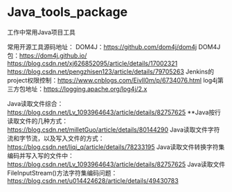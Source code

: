 # Java_tools_package
工作中常用Java项目工具

常用开源工具源码地址：
DOM4J：https://github.com/dom4j/dom4j
DOM4J包：https://dom4j.github.io/
https://blog.csdn.net/xj626852095/article/details/17002321
https://blog.csdn.net/pengzhisen123/article/details/79705263
Jenkins的project权限控制：https://www.cnblogs.com/Eivll0m/p/6734076.html
log4j第三方包地址：https://logging.apache.org/log4j/2.x

Java读取文件综合：https://blog.csdn.net/Lv_1093964643/article/details/82757625
**Java按行读取文件的几种方式：https://blog.csdn.net/milletGuo/article/details/80144290
Java读取文件字符流和字节流，以及写入文件的方式：https://blog.csdn.net/liqi_q/article/details/78233195
Java读取文件转换字符集编码并写入写的文件中：https://blog.csdn.net/Lv_1093964643/article/details/82757625
Java读取文件FileInputStream()方法字符集编码问题：https://blog.csdn.net/u014424628/article/details/49430783
